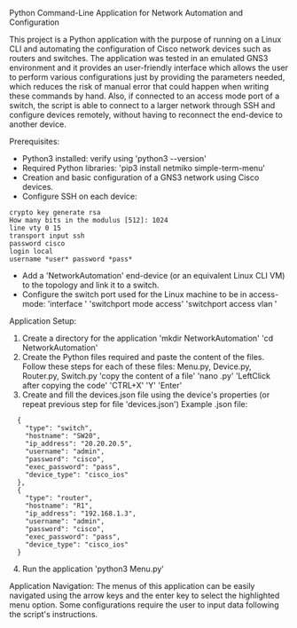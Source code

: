 Python Command-Line Application for Network Automation and Configuration

This project is a Python application with the purpose of running on a Linux CLI and automating the configuration of Cisco network devices such as routers and switches. The application was tested in an emulated GNS3 environment and it provides an user-friendly interface which allows the user to perform various configurations just by providing the parameters needed, which reduces the risk of manual error that could happen when writing these commands by hand. Also, if connected to an access mode port of a switch, the script is able to connect to a larger network through SSH and configure devices remotely, without having to reconnect the end-device to another device.

Prerequisites:
- Python3 installed: verify using 'python3 --version'
- Required Python libraries: 'pip3 install netmiko simple-term-menu'
- Creation and basic configuration of a GNS3 network using Cisco devices.
- Configure SSH on each device:
```
crypto key generate rsa
How many bits in the modulus [512]: 1024
line vty 0 15
transport input ssh
password cisco
login local
username *user* password *pass*
```
- Add a 'NetworkAutomation' end-device (or an equivalent Linux CLI VM) to the topology and link it to a switch.
- Configure the switch port used for the Linux machine to be in access-mode:
'interface <x>'
'switchport mode access'
'switchport access vlan <y>'


Application Setup:
1. Create a directory for the application
'mkdir NetworkAutomation'
'cd NetworkAutomation'
2. Create the Python files required and paste the content of the files.
Follow these steps for each of these files: Menu.py, Device.py, Router.py, Switch.py
'copy the content of a file'
'nano <filename>.py'
'LeftClick after copying the code'
'CTRL+X'
'Y'
'Enter'
3. Create and fill the devices.json file using the device's properties (or repeat previous step for file 'devices.json')
Example .json file:
```
  {
    "type": "switch",
    "hostname": "SW20",
    "ip_address": "20.20.20.5",
    "username": "admin",
    "password": "cisco",
    "exec_password": "pass",
    "device_type": "cisco_ios"
  },
  {
    "type": "router",
    "hostname": "R1",
    "ip_address": "192.168.1.3",
    "username": "admin",
    "password": "cisco",
    "exec_password": "pass",
    "device_type": "cisco_ios"
  }
```

4. Run the application 
'python3 Menu.py'

Application Navigation:
The menus of this application can be easily navigated using the arrow keys and the enter key to select the highlighted menu option. Some configurations require the user to input data following the script's instructions.
